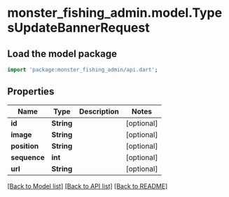 # monster_fishing_admin.model.TypesUpdateBannerRequest

## Load the model package
```dart
import 'package:monster_fishing_admin/api.dart';
```

## Properties
Name | Type | Description | Notes
------------ | ------------- | ------------- | -------------
**id** | **String** |  | [optional] 
**image** | **String** |  | [optional] 
**position** | **String** |  | [optional] 
**sequence** | **int** |  | [optional] 
**url** | **String** |  | [optional] 

[[Back to Model list]](../README.md#documentation-for-models) [[Back to API list]](../README.md#documentation-for-api-endpoints) [[Back to README]](../README.md)


